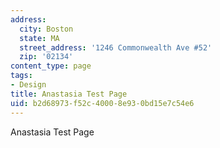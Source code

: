 ```yaml
---
address:
  city: Boston
  state: MA
  street_address: '1246 Commonwealth Ave #52'
  zip: '02134'
content_type: page
tags:
- Design
title: Anastasia Test Page
uid: b2d68973-f52c-4000-8e93-0bd15e7c54e6
---
```

Anastasia Test Page